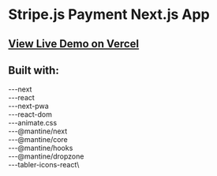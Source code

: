 # Stripe.js Payment Next.js App

## [View Live Demo on Vercel](https://chep-processer.vercel.app/)

## Built with:

---next\
---react\
---next-pwa\
---react-dom\
---animate.css\
---@mantine/next\
---@mantine/core\
---@mantine/hooks\
---@mantine/dropzone\
---tabler-icons-react\
